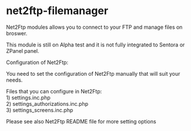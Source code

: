 # net2ftp-filemanager

  Net2Ftp modules allows you to connect to your FTP and manage files on broswer.
<br>
<p>This module is still on Alpha test and it is not fully integrated to Sentora or ZPanel panel.</p>
<p>Configuration of Net2Ftp:</p>
<p>You need to set the configuration of Net2Ftp manually that will suit your needs.</p>
<p>Files that you can configure in Net2Ftp:<br>
  1) settings.inc.php<br>
  2) settings_authorizations.inc.php<br>
  3) settings_screens.inc.php</p>
<p>Please see also Net2Ftp README file for more setting options</p>
